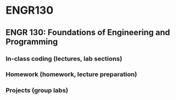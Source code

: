 # ENGR130
## ENGR 130: Foundations of Engineering and Programming
### In-class coding (lectures, lab sections)
### Homework (homework, lecture preparation)
### Projects (group labs)
